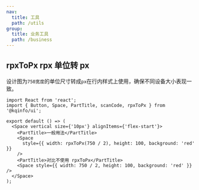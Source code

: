 ```yaml
---
nav:
  title: 工具
  path: /utils
group:
  title: 业务工具
  path: /business
---
```


## rpxToPx rpx 单位转 px

设计图为`750宽度`的单位尺寸转成`px`在行内样式上使用，确保不同设备大小表现一致。

```tsx
import React from 'react';
import { Button, Space, PartTitle, scanCode, rpxToPx } from '@kqinfo/ui';

export default () => (
  <Space vertical size={'10px'} alignItems={'flex-start'}>
    <PartTitle>一般用法</PartTitle>
    <Space
      style={{ width: rpxToPx(750 / 2), height: 100, background: 'red' }}
    />
    <PartTitle>对比不使用 rpxToPx</PartTitle>
    <Space style={{ width: 750 / 2, height: 100, background: 'red' }} />
  </Space>
);
```
